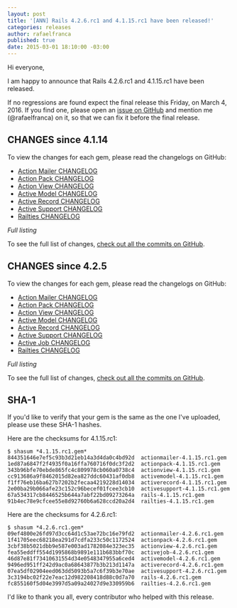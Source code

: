 ```yaml
---
layout: post
title: '[ANN] Rails 4.2.6.rc1 and 4.1.15.rc1 have been released!'
categories: releases
author: rafaelfranca
published: true
date: 2015-03-01 18:10:00 -03:00
---
```


Hi everyone,

I am happy to announce that Rails 4.2.6.rc1 and 4.1.15.rc1 have been released.

If no regressions are found expect the final release this Friday, on March 4, 2016.
If you find one, please open an [issue on GitHub](https://github.com/rails/rails/issues/new)
and mention me (@rafaelfranca) on it, so that we can fix it before the final release.

## CHANGES since 4.1.14

To view the changes for each gem, please read the changelogs on GitHub:

* [Action Mailer CHANGELOG](https://github.com/rails/rails/blob/v4.1.15.rc1/actionmailer/CHANGELOG.md)
* [Action Pack CHANGELOG](https://github.com/rails/rails/blob/v4.1.15.rc1/actionpack/CHANGELOG.md)
* [Action View CHANGELOG](https://github.com/rails/rails/blob/v4.1.15.rc1/actionview/CHANGELOG.md)
* [Active Model CHANGELOG](https://github.com/rails/rails/blob/v4.1.15.rc1/activemodel/CHANGELOG.md)
* [Active Record CHANGELOG](https://github.com/rails/rails/blob/v4.1.15.rc1/activerecord/CHANGELOG.md)
* [Active Support CHANGELOG](https://github.com/rails/rails/blob/v4.1.15.rc1/activesupport/CHANGELOG.md)
* [Railties CHANGELOG](https://github.com/rails/rails/blob/v4.1.15.rc1/railties/CHANGELOG.md)

*Full listing*

To see the full list of changes, [check out all the commits on
GitHub](https://github.com/rails/rails/compare/v4.1.14.2...v4.1.15.rc1).

## CHANGES since 4.2.5

To view the changes for each gem, please read the changelogs on GitHub:

* [Action Mailer CHANGELOG](https://github.com/rails/rails/blob/v4.2.6.rc1/actionmailer/CHANGELOG.md)
* [Action Pack CHANGELOG](https://github.com/rails/rails/blob/v4.2.6.rc1/actionpack/CHANGELOG.md)
* [Action View CHANGELOG](https://github.com/rails/rails/blob/v4.2.6.rc1/actionview/CHANGELOG.md)
* [Active Model CHANGELOG](https://github.com/rails/rails/blob/v4.2.6.rc1/activemodel/CHANGELOG.md)
* [Active Record CHANGELOG](https://github.com/rails/rails/blob/v4.2.6.rc1/activerecord/CHANGELOG.md)
* [Active Support CHANGELOG](https://github.com/rails/rails/blob/v4.2.6.rc1/activesupport/CHANGELOG.md)
* [Active Job CHANGELOG](https://github.com/rails/rails/blob/v4.2.6.rc1/activejob/CHANGELOG.md)
* [Railties CHANGELOG](https://github.com/rails/rails/blob/v4.2.6.rc1/railties/CHANGELOG.md)

*Full listing*

To see the full list of changes, [check out all the commits on
GitHub](https://github.com/rails/rails/compare/v4.2.5.2...v4.2.6.rc1).

## SHA-1

If you'd like to verify that your gem is the same as the one I've uploaded,
please use these SHA-1 hashes.

Here are the checksums for 4.1.15.rc1:

```
$ shasum *4.1.15.rc1.gem*
844351646e7ef5c93b3d21eb14a3d4da0c4bd92d  actionmailer-4.1.15.rc1.gem
1ed87a6847f2f4935f0a16ffa760716f0dc3f2d2  actionpack-4.1.15.rc1.gem
343b96bfe70ebde865fc4c809978cb060a0738c4  actionview-4.1.15.rc1.gem
cc913686a9f8462015d82ea827ddc60431af0db8  activemodel-4.1.15.rc1.gem
f1ff76eb16ba627b7202b2fecaa4219228d14034  activerecord-4.1.15.rc1.gem
2e00ba29b066afe23c152c96becef01fcee3cb10  activesupport-4.1.15.rc1.gem
67a534317cb8446525b644a7abf22bd09273264a  rails-4.1.15.rc1.gem
91b4ec78e9cfcee55e8d92760b6a628ccd20a2d4  railties-4.1.15.rc1.gem
```

Here are the checksums for 4.2.6.rc1:

```
$ shasum *4.2.6.rc1.gem*
09ef4800e26fd97d3cc64d1c53ae72bc16e79fd2  actionmailer-4.2.6.rc1.gem
1f41705eec68218ea291d7cdfa233c50c1172524  actionpack-4.2.6.rc1.gem
3cbf38b5021dbb9e587e003ad1782084e323ec35  actionview-4.2.6.rc1.gem
fea55eddff554d1995868b9891e111b683bbf70c  activejob-4.2.6.rc1.gem
46d87e81f73410631554d34e0548347955a6ced4  activemodel-4.2.6.rc1.gem
9496ed951ff242d9ac0a68643877b3b213d1147a  activerecord-4.2.6.rc1.gem
07ea5df02904eed063dd5093b5a7c6f39b3e70ae  activesupport-4.2.6.rc1.gem
3c3194bc02f22e7eac12d982208418d88c0d7a70  rails-4.2.6.rc1.gem
fc855160f5d04e3997d5a09a24027d9e330959b6  railties-4.2.6.rc1.gem
```

I'd like to thank you all, every contributor who helped with this release.
